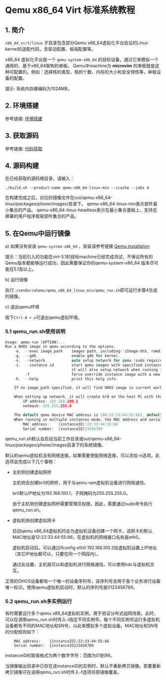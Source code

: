 # Qemu x86_64 Virt 标准系统教程

## 1. 简介

`x86_64_virt/linux` 子目录包含部分Qemu x86_64虚拟化平台验证的Linux kernel的适配代码，含驱动配置、板端配置等。

x86_64 虚拟化平台是一个 `qemu-system-x86_64` 的目标设备，通过它来模拟一个通用的、基于x86_64架构的单板。
Qemu中machine为 **microvim** 的单板就是这种可配置的，例如：选择核的类型、核的个数、内存的大小和安全特性等，单板设备的配置。

提示: 系统内存硬编码为1024MB。

## 2. 环境搭建

参考链接: [环境搭建](https://gitee.com/openharmony/docs/blob/HEAD/zh-cn/device-dev/quick-start/quickstart-standard.md)

## 3. 获取源码

参考链接: [代码获取](https://gitee.com/openharmony/docs/blob/HEAD/zh-cn/device-dev/get-code/sourcecode-acquire.md)

## 4. 源码构建

在已经获取的源码根目录，请输入：

```
./build.sh --product-name qemu-x86_64-linux-min --ccache --jobs 4
```

在构建完成之后，对应的镜像文件在out/qemu-x86_64-linux/packages/phone/images/目录下。
qemu-x86_64-linux-min表示部件最小集合的产品。
qemu-x86_64-linux-headless表示在最小集合基础上，支持无屏幕的用户程序框架部件集合的产品。


## 5. 在Qemu中运行镜像

a) 如果没有安装 `qemu-system-x86_64` ，安装请参考链接 [Qemu installation](https://gitee.com/openharmony/device_qemu/blob/HEAD/README_zh.md)

提示：当前引入的功能在virt-5.1的目标machine已经完成测试，不保证所有的Qemu版本都能够运行成功，因此需要保证你的qemu-system-x86_64
版本尽可能在5.1及以上。

b) 运行镜像

执行`./vendor/ohemu/qemu_x86_64_linux_min/qemu_run.sh`即可运行步骤4生成的镜像。

c) 退出qemu环境

按下`Ctrl-A + x`可退出qemu虚拟环境。

### 5.1 qemu_run.sh使用说明

```C
Usage: qemu-run [OPTION]...
Run a OHOS image in qemu according to the options.
    -e,  --exec image_path    images path, including: zImage-dtb, ramdisk.img, system.img, vendor.img, userdata.img
    -g,  --gdb                enable gdb for kernel.
    -n,  --network            auto setup network for qemu (sudo required).
    -i,  --instance id        start qemu images with specified instance id (from 01 to 99).
                              it will also setup network when running in multiple instance mode.
         -f                   force override instance image with a new copy.
    -h,  --help               print this help info.

    If no image_path specified, it will find OHOS image in current working directory; then try .

    When setting up network, it will create br0 on the host PC with the following information:
        IP address: 192.168.100.1
        netmask: 255.255.255.0

    The default qemu device MAC address is [00:22:33:44:55:66], default serial number is [0023456789].
    When running in multiple instances mode, the MAC address and serial number will increase with specified instance ID as follow:
        MAC address:    {instanceID}:22:33:44:55:66
        Serial number:  {instanceID}23456789
```

qemu_run.sh默认会启动当前工作目录或out/qemu-x86_64-linux/packages/phone/images目录下的系统镜像。

默认的qemu虚拟机没有网络连接。如果需要使能网络连接，可以添加-n选项。此选项会完成以下几个事物：

- 主机侧创建虚拟网桥

  主机侧会创建br0的网桥，用于与qemu ram虚拟机设备进行网络通信。

  br0默认IP地址为192.168.100.1，子网掩码为255.255.255.0。

  由于主机侧创建虚拟网桥需要管理员权限，因此，需要通过sudo命令执行qemu_run.sh。


- 虚拟机侧创建虚拟网卡

  启动qemu x86_64虚拟机时会为虚拟机设备创建一个网卡，该网卡的默认MAC地址是12:22:33:44:55:66，在虚拟机的网络接口名称是eth0。

  虚拟机启动后，可以通过ifconfig eth0 192.168.100.2给虚拟机设置上IP地址（其它IP地址都可以，只要在同一个网段内）。

  通过此设置，主机就可以和虚拟机进行网络通信。可以使用hdc与虚拟机交互。

正常的OHOS设备都有一个唯一的设备序列号，该序列号会用于各个业务进行设备唯一标识。使用qemu虚拟机启动时，默认的序列号是0123456789。

### 5.2 qemu_run.sh多实例运行

有时需要运行多个qemu x86_64虚拟机实例，用于验证分布式组网场景。此时，可以在调用qemu_run.sh时传入-i指定不同实例号。每个不同实例号运行多虚拟机设备都有不同的MAC地址和SN号，以此来模拟多个虚拟设备。MAC地址和SN号的分配规则如下：

        MAC address:    {instanceID}:22:33:44:55:66
        Serial number:  {instanceID}23456789

instanceID的取值格式为两个数字字符：范围为01到99。

当镜像输出目录中已存在该instanceID的实例时，默认不重新拷贝镜像。若要重新拷贝镜像可在调用qemu_run.sh时传入-f选项将原镜像覆盖。

